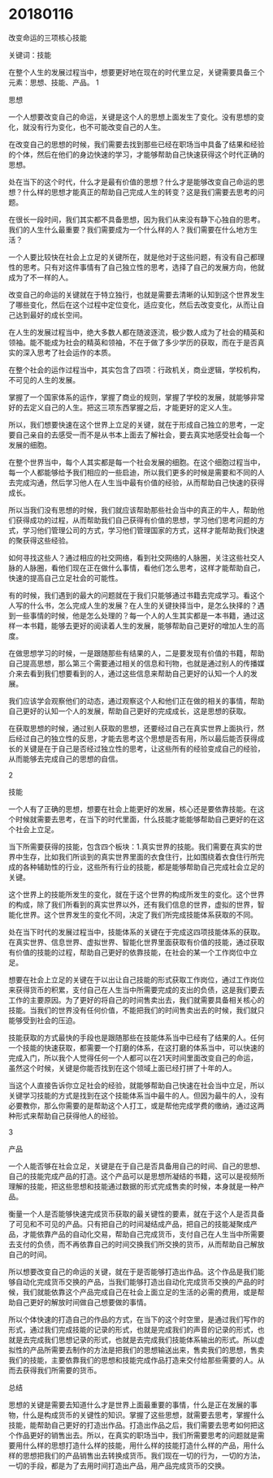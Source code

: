 # 20180116
改变命运的三项核心技能

关键词：技能

在整个人生的发展过程当中，想要更好地在现在的时代里立足，关键需要具备三个元素：思想、技能、产品。
1

思想

一个人想要改变自己的命运，关键是这个人的思想上面发生了变化。没有思想的变化，就没有行为变化，也不可能改变自己的人生。

在改变自己的思想的时候，我们需要去找到那些已经在职场当中具备了结果和经验的个体，然后在他们的身边快速的学习，才能够帮助自己快速获得这个时代正确的思想。

处在当下的这个时代，什么才是最有价值的思想？什么才是能够改变自己命运的思想？什么样的思想才能真正的帮助自己完成人生的转变？这是我们需要去思考的问题。

在很长一段时间，我们其实都不具备思想，因为我们从来没有静下心独自的思考。我们的人生什么最重要？我们需要成为一个什么样的人？我们需要在什么地方生活？

一个人要比较快在社会上立足的关键所在，就是他对于这些问题，有没有自己都理性的思考。只有对这件事情有了自己独立性的思考，选择了自己的发展方向，他就成为了不一样的人。

改变自己的命运的关键就在于特立独行，也就是需要去清晰的认知到这个世界发生了哪些变化，然后在这个过程中定位变化，适应变化，然后去改变变化，从而让自己达到最好的成长空间。

在人生的发展过程当中，绝大多数人都在随波逐流，极少数人成为了社会的精英和领袖。能不能成为社会的精英和领袖，不在于做了多少学历的获取，而在于是否真实的深入思考了社会运作的本质。

在整个社会的运作过程当中，其实包含了四项：行政机关，商业逻辑，学校机构，不可见的人生的发展。

掌握了一个国家体系的运作，掌握了商业的规则，掌握了学校的发展，就能够非常好的去定义自己的人生。把这三项东西掌握之后，才能更好的定义人生。

所以，我们想要快速在这个世界上立足的关键，就在于形成自己独立的思考，一定要自己亲自的去感受一而不是从书本上面去了解社会，要去真实地感受社会每一个发展的细胞。

在整个世界当中，每个人其实都是每一个社会发展的细胞。在这个细胞过程当中，每一个人都能够给予我们相应的一些启迪，所以我们更多的时候是需要和不同的人去完成沟通，然后学习他人在人生当中最有价值的经验，从而帮助自己快速的获得成长。

所以当我们没有思想的时候，我们就应该帮助那些社会当中的真正的牛人，帮助他们获得成功的过程，从而帮助我们自己获得有价值的思想，学习他们思考问题的方式，学习他们管理公司的方式，学习他们管理国家的方式，这样才能帮助我们快速的聚获得这些经验。

如何寻找这些人？通过相应的社交网络，看到社交网络的人脉圈，关注这些社交人脉的人脉圈，看他们现在正在做什么事情，看他们怎么思考，这样才能帮助自己，快速的提高自己立足社会的可能性。

有的时候，我们遇到的最大的问题就在于我们只能够通过书籍去完成学习。看这个人写的什么书，怎么完成人生的发展？在人生的关键抉择当中，是怎么抉择的？遇到一些事情的时候，他是怎么处理的？每一个人的人生其实都是一本书籍，通过这样一本书籍，能够去更好的阅读着人生的发展，能够帮助自己更好的增加人生的高度。

在做思想学习的时候，一是跟随那些有结果的人，二是要发现有价值的书籍，帮助自己提高思想，那么第三个需要通过相关的信息和刊物，也就是通过别人的传播媒介来去看到我们想要看到的人，通过这些信息来帮助自己更好的认知一个人的发展。

我们应该学会观察他们的动态，通过观察这个人和他们正在做的相关的事情，帮助自己更好的认知一个人的发展，帮助自己更好的完成成长，这是思想的获取。

在获取思想的时候，通过别人获取的思想，还要经过自己在真实世界上面执行，然后经过自己的独立性的反思，才能去思考这个思想是否有用，所以最后能否获得成长的关键是在于自己是否经过独立性的思考，让这些所有的经验变成自己的经验，从而能够去完成自己的思想的自信。



2

技能

一个人有了正确的思想，想要在社会上能更好的发展，核心还是要依靠技能。在这个时候就需要去思考，在当下的时代里面，什么技能才能能够帮助自己更好的在这个社会上立足。

当下所需要获得的技能，包含四个板块：1.真实世界的技能。我们需要在真实的世界中生存，比如我们所谈到的真实世界里面的衣食住行，比如围绕着衣食住行所完成的各种辅助性的行业，这些所有行业的技能，都是能够帮助自己完成社会立足的关键。

这个世界上的技能所发生的变化，就在于这个世界的构成所发生的变化。这个世界的构成，除了我们所看到的真实世界以外，还有我们信息的世界，虚拟的世界，智能化世界。这个世界发生的变化不同，决定了我们所完成技能体系获取的不同。

处在当下时代的发展过程当中，技能体系的关键在于完成这四项技能体系的获取。在真实世界、信息世界、虚拟世界、智能化世界里面获取有价值的技能，通过获取有价值的技能的过程，帮助自己更好的依靠技能，在社会的某一个工作岗位中立足。

想要在社会上立足的关键在于以出让自己技能的形式获取工作岗位，通过工作岗位来获得货币的积累，支付自己在人生当中所需要完成的支出的负债，这是我们要去工作的主要原因。为了更好的将自己的时间售卖出去，我们就需要具备相关核心的技能。当我们的世界没有任何价值，不能把我们的时间售卖出去的时候，我们就只能够受到社会的压迫。

技能获取的方式最快的手段也是跟随那些在技能体系当中已经有了结果的人。任何一个技能的快速获取，都需要一个打磨的体系，在这打磨的体系当中，可以快速的完成入门，所以我个人觉得任何一个人都可以在21天时间里面改变自己的命运，虽然这个时候，关键是你能否找到在这个领域上面已经打拼了十年的人。

当这个人直接告诉你立足社会的经验，就能够帮助自己快速在社会当中立足，所以关键学习技能的方式是找到在这个技能体系当中最牛的人。但因为最牛的人，没有必要教你，那么你需要的是帮助这个人打工，或是帮他完成学费的缴纳，通过这两种形式来帮助自己获得他人的经验。

3

产品

一个人能否够在社会立足，关键是在于自己是否具备用自己的时间、自己的思想、自己的技能完成产品的打造。这个产品可以是思想所凝结的书籍，这可以是视频所理解的技能，把这些思想和技能通过数据的形式完成售卖的时候，本身就是一种产品。

衡量一个人是否能够快速完成货币获取的最关键性的要素，就在于这个人是否具备了可见和不可见的产品。只有把自己的时间凝结成产品，把自己的技能凝聚成产品，才能依靠产品的自动化交易，帮助自己完成货币，支付自己在人生当中所需要去支付的负债，而不再依靠自己的时间交换我们所交换的货币，从而帮助自己解放自己的时间。

所以想要改变自己的命运的关键，就在于是否能够打造出作品。这个作品是我们能够自动化完成货币交换的产品，当我们能够打造出自动化完成货币交换的产品的时候，我们就能依靠这个产品完成自己在社会上面立足的生活的必需的费用，或是帮助自己更好的解放时间做自己想要做的事情。

所以个体快速的打造自己的作品的方式，在当下的这个时空里，是通过我们写作的形式，通过我们完成技能的记录的形式，也就是完成我们的声音的记录的形式，也就是去完成我们思想记录的形式，也就是去完成我们技能体系输出的形式。所以虚拟性的产品所需要去制作的方法是把我们的思想输送出来，售卖我们的思想，售卖我们的技能，主要依靠我们的思想和技能完成作品打造来交付给那些需要的人。从而去获得我们所需要的货币。



总结

思想的关键是需要去知道什么才是世界上面最重要的事情，什么是正在发展的事物，什么是构成货币的关键性的知识。掌握了这些思想，就需要去思考，掌握什么技能，能帮助自己更好的打造出作品。打造出作品之后，我们需要去思考如何把这个作品更好的销售出去。所以，在真实的职场当中，我们所需要思考的问题就是需要用什么样的思想打造什么样的技能，用什么样的技能打造什么样的产品，用什么样的思想把我们的产品销售出去转换成货币。我们现在一切的行为，一切的方法，一切的手段，都是为了去用时间打造出产品，用产品完成货币的交换。
